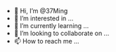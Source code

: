 - 👋 Hi, I’m @37Ming
- 👀 I’m interested in ...
- 🌱 I’m currently learning ...
- 💞️ I’m looking to collaborate on ...
- 📫 How to reach me ...

<!---
37Ming/37Ming is a ✨ special ✨ repository because its `README.md` (this file) appears on your GitHub profile.
You can click the Preview link to take a look at your changes.
--->
